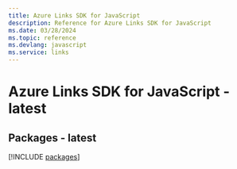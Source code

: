 ```yaml
---
title: Azure Links SDK for JavaScript
description: Reference for Azure Links SDK for JavaScript
ms.date: 03/28/2024
ms.topic: reference
ms.devlang: javascript
ms.service: links
---
```

# Azure Links SDK for JavaScript - latest
## Packages - latest
[!INCLUDE [packages](links-index.md)]